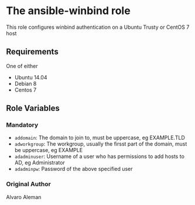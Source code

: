 # The ansible-winbind role

This role configures winbind authentication on a Ubuntu Trusty or CentOS 7 host 

## Requirements

One of either

- Ubuntu 14.04
- Debian 8
- Centos 7

## Role Variables

### Mandatory

* ``addomain``:  The domain  to join to, must be uppercase, eg EXAMPLE.TLD
* ``adworkgroup``:  The workgroup, usually the firsst part of the domain, must be uppercase, eg EXAMPLE
* ``adadminuser``:  Username of a user who has permissions to add hosts to AD, eg Administrator
* ``adadminpw``:  Password of the above specified user

### Original Author

Alvaro Aleman

